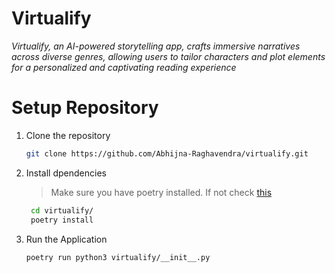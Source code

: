 # Virtualify

*Virtualify, an AI-powered storytelling app, crafts immersive narratives across diverse genres, allowing users to tailor characters and plot elements for a personalized and captivating reading experience*

# Setup Repository

1. Clone the repository
    ```sh
    git clone https://github.com/Abhijna-Raghavendra/virtualify.git
    ```
2. Install dpendencies
   > Make sure you have poetry installed. If not check [this](https://python-poetry.org/docs/) 
   ```sh
    cd virtualify/
    poetry install
   ```
3. Run the Application
   ```sh
   poetry run python3 virtualify/__init__.py
   ```
